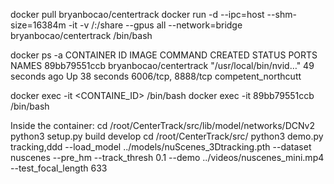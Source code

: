 docker pull bryanbocao/centertrack
docker run -d --ipc=host --shm-size=16384m -it -v /:/share --gpus all --network=bridge bryanbocao/centertrack /bin/bash


docker ps -a
CONTAINER ID   IMAGE                    COMMAND                  CREATED          STATUS                       PORTS                NAMES
89bb79551ccb   bryanbocao/centertrack   "/usr/local/bin/nvid…"   49 seconds ago   Up 38 seconds                6006/tcp, 8888/tcp   competent_northcutt

docker exec -it <CONTAINE_ID> /bin/bash
docker exec -it 89bb79551ccb /bin/bash

Inside the container:
cd /root/CenterTrack/src/lib/model/networks/DCNv2
python3 setup.py build develop
cd /root/CenterTrack/src/
python3 demo.py tracking,ddd --load_model ../models/nuScenes_3Dtracking.pth --dataset nuscenes --pre_hm --track_thresh 0.1 --demo ../videos/nuscenes_mini.mp4 --test_focal_length 633